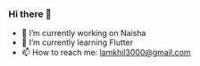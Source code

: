 ### Hi there 👋

<!--
**lamkhil/lamkhil** is a ✨ _special_ ✨ repository because its `README.md` (this file) appears on your GitHub profile.

Here are some ideas to get you started:
-->
- 🔭 I’m currently working on Naisha
- 🌱 I’m currently learning Flutter
- 📫 How to reach me: lamkhil3000@gmail.com

